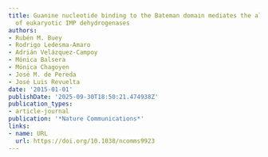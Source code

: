 ```yaml
---
title: Guanine nucleotide binding to the Bateman domain mediates the allosteric inhibition
  of eukaryotic IMP dehydrogenases
authors:
- Rubén M. Buey
- Rodrigo Ledesma‐Amaro
- Adrián Velázquez‐Campoy
- Mónica Balsera
- Mónica Chagoyen
- José M. de Pereda
- José Luis Revuelta
date: '2015-01-01'
publishDate: '2025-09-30T18:50:21.474938Z'
publication_types:
- article-journal
publication: '*Nature Communications*'
links:
- name: URL
  url: https://doi.org/10.1038/ncomms9923
---
```

